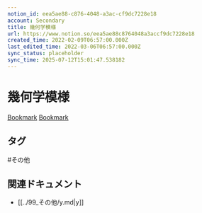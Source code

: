 ```yaml
---
notion_id: eea5ae88-c876-4048-a3ac-cf9dc7228e18
account: Secondary
title: 幾何学模様
url: https://www.notion.so/eea5ae88c8764048a3accf9dc7228e18
created_time: 2022-02-09T06:57:00.000Z
last_edited_time: 2022-03-06T06:57:00.000Z
sync_status: placeholder
sync_time: 2025-07-12T15:01:47.538182
---
```

# 幾何学模様

[Bookmark](https://on-ze.com/archives/4406)
[Bookmark](http://creatornote.nakweb.com/particles-js%E3%82%92%E8%A4%87%E6%95%B0%E8%A8%AD%E7%BD%AE%E3%81%99%E3%82%8B%E6%96%B9%E6%B3%95/)

## タグ

#その他 

## 関連ドキュメント

- [[../99_その他/y.md|y]]

